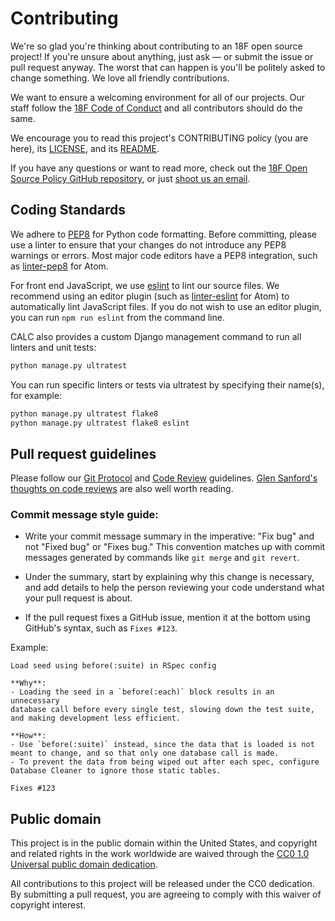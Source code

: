 # Contributing

We're so glad you're thinking about contributing to an 18F open source project!
If you're unsure about anything, just ask — or submit the issue or pull request
anyway. The worst that can happen is you'll be politely asked to change
something. We love all friendly contributions.

We want to ensure a welcoming environment for all of our projects. Our staff
follow the [18F Code of Conduct][code] and all contributors should do the same.

We encourage you to read this project's CONTRIBUTING policy (you are here), its
[LICENSE](LICENSE.md), and its [README](README.md).

If you have any questions or want to read more, check out the
[18F Open Source Policy GitHub repository][os-policy], or just
[shoot us an email](mailto:18f@gsa.gov).

[code]: https://github.com/18F/code-of-conduct/blob/master/code-of-conduct.md
[os-policy]: https://github.com/18f/open-source-policy

## Coding Standards

We adhere to [PEP8][] for Python code
formatting. Before committing, please use a linter to ensure that your changes
do not introduce any PEP8 warnings or errors. Most major code editors have a PEP8
integration, such as [linter-pep8](https://atom.io/packages/linter-pep8) for Atom.

For front end JavaScript, we use [eslint][] to lint our source files.
We recommend using an editor plugin (such as [linter-eslint][] for Atom)
to automatically lint JavaScript files. If you do not wish to use an editor plugin,
you can run `npm run eslint` from the command line.

CALC also provides a custom Django management command to run all linters and unit tests:

```sh
python manage.py ultratest
```

You can run specific linters or tests via ultratest by specifying their name(s), for example:

```sh
python manage.py ultratest flake8
python manage.py ultratest flake8 eslint
```

[PEP8]: https://www.python.org/dev/peps/pep-0008/
[eslint]: http://eslint.org/
[linter-eslint]: https://github.com/AtomLinter/linter-eslint

## Pull request guidelines

Please follow our [Git Protocol][git] and [Code Review][review] guidelines.
[Glen Sanford's thoughts on code reviews][thoughts] are also well worth
reading.

[git]: https://github.com/18F/development-guide/tree/master/git_protocol
[review]: https://github.com/18F/development-guide/tree/master/code_review
[thoughts]: http://glen.nu/ramblings/oncodereview.php

### Commit message style guide:

- Write your commit message summary in the imperative: "Fix bug" and not
"Fixed bug" or "Fixes bug."  This convention matches up with commit messages
generated by commands like `git merge` and `git revert`.

- Under the summary, start by explaining why this change is necessary, and
add details to help the person reviewing your code understand what your
pull request is about.

- If the pull request fixes a GitHub issue, mention it at the bottom using
GitHub's syntax, such as `Fixes #123`.

Example:

```
Load seed using before(:suite) in RSpec config

**Why**:
- Loading the seed in a `before(:each)` block results in an unnecessary
database call before every single test, slowing down the test suite,
and making development less efficient.

**How**:
- Use `before(:suite)` instead, since the data that is loaded is not
meant to change, and so that only one database call is made.
- To prevent the data from being wiped out after each spec, configure
Database Cleaner to ignore those static tables.

Fixes #123
```

## Public domain

This project is in the public domain within the United States, and
copyright and related rights in the work worldwide are waived through
the [CC0 1.0 Universal public domain dedication](https://creativecommons.org/publicdomain/zero/1.0/).

All contributions to this project will be released under the CC0
dedication. By submitting a pull request, you are agreeing to comply
with this waiver of copyright interest.
